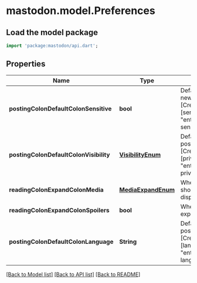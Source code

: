 # mastodon.model.Preferences

## Load the model package
```dart
import 'package:mastodon/api.dart';
```

## Properties
Name | Type | Description | Notes
------------ | ------------- | ------------- | -------------
**postingColonDefaultColonSensitive** | **bool** | Default sensitivity flag for new posts. Equivalent to [CredentialAccount#source\\[sensitive\\]]({{< relref \"entities/Account#source-sensitive\" >}}). | 
**postingColonDefaultColonVisibility** | [**VisibilityEnum**](VisibilityEnum.md) | Default visibility for new posts. Equivalent to [CredentialAccount#source\\[privacy\\]]({{< relref \"entities/Account#source-privacy\" >}}). | 
**readingColonExpandColonMedia** | [**MediaExpandEnum**](MediaExpandEnum.md) | Whether media attachments should be automatically displayed or blurred/hidden. | 
**readingColonExpandColonSpoilers** | **bool** | Whether CWs should be expanded by default. | 
**postingColonDefaultColonLanguage** | **String** | Default language for new posts. Equivalent to [CredentialAccount#source\\[language\\]]({{< relref \"entities/Account#source-language\" >}}) | [optional] 

[[Back to Model list]](../README.md#documentation-for-models) [[Back to API list]](../README.md#documentation-for-api-endpoints) [[Back to README]](../README.md)


